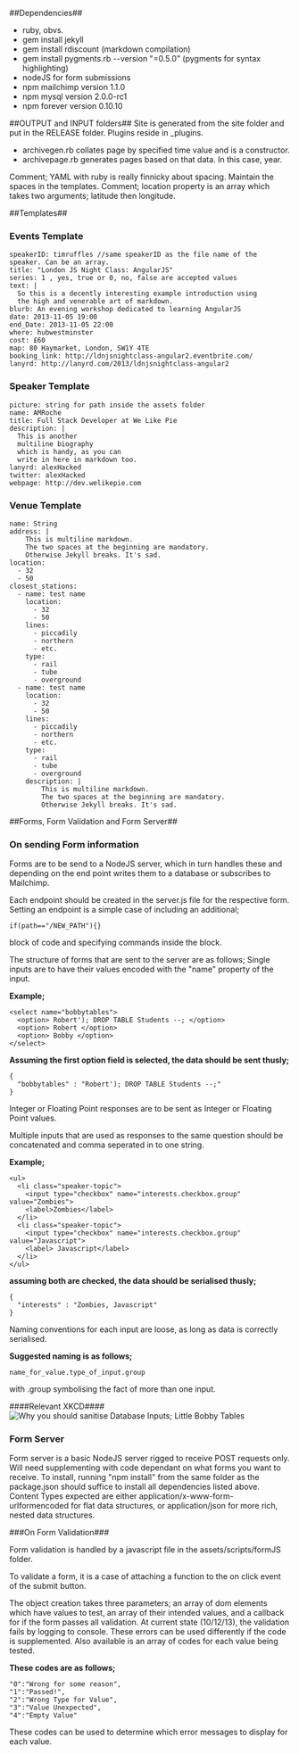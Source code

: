 ##Dependencies##
- ruby, obvs. 
- gem install jekyll
- gem install rdiscount (markdown compilation)
- gem install pygments.rb --version "=0.5.0" (pygments for syntax highlighting)
- nodeJS for form submissions
- npm mailchimp version 1.1.0
- npm mysql version 2.0.0-rc1
- npm forever version 0.10.10

##OUTPUT and INPUT folders##
Site is generated from the site folder and put in the RELEASE folder. Plugins reside in _plugins.
- archivegen.rb collates page by specified time value and is a constructor.
- archivepage.rb generates pages based on that data. In this case, year.

Comment; YAML with ruby is really finnicky about spacing. Maintain the spaces in the templates.
Comment; location property is an array which takes two arguments; latitude then longitude.

##Templates##

### Events Template ###

    speakerID: timruffles //same speakerID as the file name of the speaker. Can be an array.
    title: "London JS Night Class: AngularJS" 
    series: 1 , yes, true or 0, no, false are accepted values
    text: |
      So this is a decently interesting example introduction using
      the high and venerable art of markdown.
    blurb: An evening workshop dedicated to learning AngularJS 
    date: 2013-11-05 19:00
    end_Date: 2013-11-05 22:00
    where: hubwestminster
    cost: £60
    map: 80 Haymarket, London, SW1Y 4TE
    booking_link: http://ldnjsnightclass-angular2.eventbrite.com/
    lanyrd: http://lanyrd.com/2013/ldnjsnightclass-angular2

### Speaker Template ###

    picture: string for path inside the assets folder
    name: AMRoche
    title: Full Stack Developer at We Like Pie
    description: |
      This is another
      multiline biography
      which is handy, as you can
      write in here in markdown too.
    lanyrd: alexHacked
    twitter: alexHacked
    webpage: http://dev.welikepie.com

### Venue Template ###

    name: String
    address: |
        This is multiline markdown.
        The two spaces at the beginning are mandatory.
        Otherwise Jekyll breaks. It's sad.
    location: 
      - 32
      - 50
    closest_stations:
      - name: test name
        location: 
          - 32
          - 50
        lines: 
          - piccadily
          - northern
          - etc.
        type: 
          - rail
          - tube
          - overground
      - name: test name
        location: 
          - 32
          - 50
        lines: 
          - piccadily
          - northern
          - etc.
        type: 
          - rail
          - tube
          - overground
        description: |
            This is multiline markdown.
            The two spaces at the beginning are mandatory.
            Otherwise Jekyll breaks. It's sad.

##Forms, Form Validation and Form Server##

### On sending Form information ###
Forms are to be send to a NodeJS server, which in turn handles these and depending on the end point writes them to a database or subscribes to Mailchimp.

Each endpoint should be created in the server.js file for the respective form. Setting an endpoint is a simple case of including an additional;

```
if(path=="/NEW_PATH"){}
```

block of code and specifying commands inside the block.

The structure of forms that are sent to the server are as follows;
Single inputs are to have their values encoded with the "name" property of the input.

**Example;**

    <select name="bobbytables">
      <option> Robert'); DROP TABLE Students --; </option>
      <option> Robert </option>
      <option> Bobby </option>
    </select>

**Assuming the first option field is selected, the data should be sent thusly;**

    {
      "bobbytables" : "Robert'); DROP TABLE Students --;"
    }

Integer or Floating Point responses are to be sent as Integer or Floating Point values.

Multiple inputs that are used as responses to the same question should be concatenated and comma seperated in to one string.

**Example;**

    <ul>
      <li class="speaker-topic">
        <input type="checkbox" name="interests.checkbox.group" value="Zombies">
        <label>Zombies</label>
      </li>
      <li class="speaker-topic">
        <input type="checkbox" name="interests.checkbox.group" value="Javascript">
        <label> Javascript</label>
      </li>
    </ul>

**assuming both are checked, the data should be serialised thusly;**

    {
      "interests" : "Zombies, Javascript"
    }

Naming conventions for each input are loose, as long as data is correctly serialised. 

**Suggested naming is as follows;**
  
    name_for_value.type_of_input.group

with .group symbolising the fact of more than one input.

####Relevant XKCD####
![Why you should sanitise Database Inputs; Little Bobby Tables](http://imgs.xkcd.com/comics/exploits_of_a_mom.png "Her daughter is named Help I'm trapped in a driver's license factory.")

### Form Server ###
Form server is a basic NodeJS server rigged to receive POST requests only. Will need supplementing with code dependant on what forms you want to receive. To install, running "npm install" from the same folder as the package.json should suffice to install all dependencies listed above. Content Types expected are either application/x-www-form-urlformencoded for flat data structures, or application/json for more rich, nested data structures.

###On Form Validation###

Form validation is handled by a javascript file in the assets/scripts/formJS folder.

To validate a form, it is a case of attaching a function to the on click event of the submit button.

The object creation takes three parameters; an array of dom elements which have values to test, an array of their intended values, and a callback for if the form passes all validation. At current state (10/12/13), the validation fails by logging to console. These errors can be used differently if the code is supplemented. Also available is an array of codes for each value being tested. 

**These codes are as follows;**

    "0":"Wrong for some reason",
    "1":"Passed!",
    "2":"Wrong Type for Value",
    "3":"Value Unexpected",
    "4":"Empty Value"

These codes can be used to determine which error messages to display for each value.